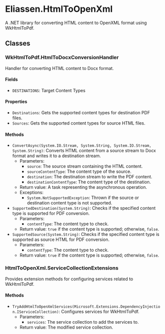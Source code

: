 # Eliassen.HtmlToOpenXml

A .NET library for converting HTML content to OpenXML format using WkHtmlToPdf.

## Classes

### WkHtmlToPdf.HtmlToDocxConversionHandler
Handler for converting HTML content to Docx format.

#### Fields

* `DESTINATIONS`: Target Content Types

#### Properties

* `Destinations`: Gets the supported content types for destination PDF files.
* `Sources`: Gets the supported content types for source HTML files.

#### Methods

* `ConvertAsync(System.IO.Stream, System.String, System.IO.Stream, System.String)`: Converts HTML content from a source stream to Docx format and writes it to a destination stream.
	+ Parameters:
		+ `source`: The source stream containing the HTML content.
		+ `sourceContentType`: The content type of the source.
		+ `destination`: The destination stream to write the PDF content.
		+ `destinationContentType`: The content type of the destination.
	+ Return value: A task representing the asynchronous operation.
	+ Exceptions:
		+ `System.NotSupportedException`: Thrown if the source or destination content type is not supported.
* `SupportedDestination(System.String)`: Checks if the specified content type is supported for PDF conversion.
	+ Parameters:
		+ `contentType`: The content type to check.
	+ Return value: `true` if the content type is supported; otherwise, `false`.
* `SupportedSource(System.String)`: Checks if the specified content type is supported as source HTML for PDF conversion.
	+ Parameters:
		+ `contentType`: The content type to check.
	+ Return value: `true` if the content type is supported; otherwise, `false`.

### HtmlToOpenXml.ServiceCollectionExtensions
Provides extension methods for configuring services related to WkHtmlToPdf.

#### Methods

* `TryAddHtmlToOpenXmlServices(Microsoft.Extensions.DependencyInjection.IServiceCollection)`: Configures services for WkHtmlToPdf.
	+ Parameters:
		+ `services`: The service collection to add the services to.
	+ Return value: The modified service collection.
